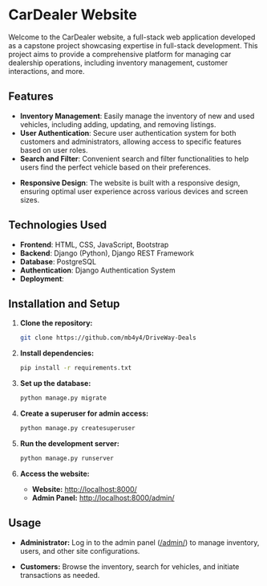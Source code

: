 # CarDealer Website

Welcome to the CarDealer website, a full-stack web application developed as a capstone project showcasing expertise in full-stack development. This project aims to provide a comprehensive platform for managing car dealership operations, including inventory management, customer interactions, and more.

## Features

- **Inventory Management**: Easily manage the inventory of new and used vehicles, including adding, updating, and removing listings.
- **User Authentication**: Secure user authentication system for both customers and administrators, allowing access to specific features based on user roles.
- **Search and Filter**: Convenient search and filter functionalities to help users find the perfect vehicle based on their preferences.
<!-- - **Sales and Transactions**: Facilitate sales transactions, including generating invoices, managing payments, and tracking sales history. -->
- **Responsive Design**: The website is built with a responsive design, ensuring optimal user experience across various devices and screen sizes.

## Technologies Used

- **Frontend**: HTML, CSS, JavaScript, Bootstrap
- **Backend**: Django (Python), Django REST Framework
- **Database**: PostgreSQL
- **Authentication**: Django Authentication System
- **Deployment**: 

## Installation and Setup

1. **Clone the repository:**

   ```bash
   git clone https://github.com/mb4y4/DriveWay-Deals


2. **Install dependencies:**

   ```bash
   pip install -r requirements.txt

3. **Set up the database:**

   ```bash
   python manage.py migrate

4. **Create a superuser for admin access:**

   ```bash
   python manage.py createsuperuser

5. **Run the development server:**

   ```bash
   python manage.py runserver

6. **Access the website:**

   - **Website:** [http://localhost:8000/](http://localhost:8000/)
   - **Admin Panel:** [http://localhost:8000/admin/](http://localhost:8000/admin/)

## Usage

- **Administrator:**
  Log in to the admin panel ([/admin/](http://localhost:8000/admin/)) to manage inventory, users, and other site configurations.

- **Customers:**
  Browse the inventory, search for vehicles, and initiate transactions as needed.
